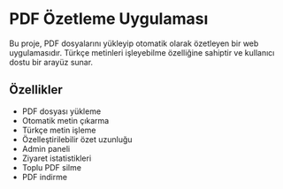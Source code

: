 # PDF Özetleme Uygulaması

Bu proje, PDF dosyalarını yükleyip otomatik olarak özetleyen bir web uygulamasıdır. Türkçe metinleri işleyebilme özelliğine sahiptir ve kullanıcı dostu bir arayüz sunar.

## Özellikler

- PDF dosyası yükleme
- Otomatik metin çıkarma
- Türkçe metin işleme
- Özelleştirilebilir özet uzunluğu
- Admin paneli
- Ziyaret istatistikleri
- Toplu PDF silme
- PDF indirme

